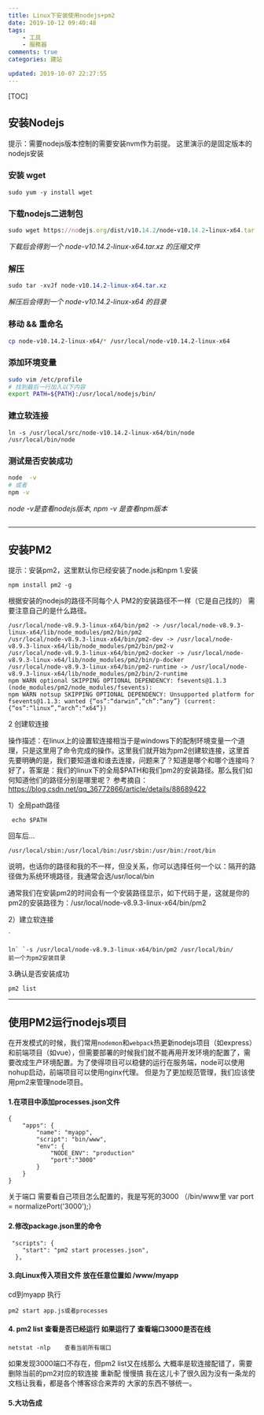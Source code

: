 ```yaml
---
title: Linux下安装使用nodejs+pm2
date: 2019-10-12 09:40:48
tags:
    - 工具
    - 服務器
comments: true
categories: 建站

updated: 2019-10-07 22:27:55
---
```


[TOC]



## 安装Nodejs

提示：需要nodejs版本控制的需要安装nvm作为前提。
这里演示的是固定版本的nodejs安装

### 安装 wget

```undefined
sudo yum -y install wget
```

### 下载nodejs二进制包

```ruby
sudo wget https://nodejs.org/dist/v10.14.2/node-v10.14.2-linux-x64.tar.xz
```

*下载后会得到一个 node-v10.14.2-linux-x64.tar.xz 的压缩文件*

### 解压

```css
sudo tar -xvJf node-v10.14.2-linux-x64.tar.xz
```

*解压后会得到一个 node-v10.14.2-linux-x64 的目录*

### 移动 && 重命名

```bash
cp node-v10.14.2-linux-x64/* /usr/local/node-v10.14.2-linux-x64   
```

### 添加环境变量

```sh
sudo vim /etc/profile
# 找到最后一行加入以下内容
export PATH=${PATH}:/usr/local/nodejs/bin/
```

### 建立软连接

```
ln -s /usr/local/src/node-v10.14.2-linux-x64/bin/node  /usr/local/bin/node
```

### 测试是否安装成功

```bash
node  -v
# 或者
npm -v
```

*node -v是查看nodejs版本, npm -v 是查看npm版本*

```

```

---

## 安装PM2

提示：安装pm2，这里默认你已经安装了node.js和npm
1.安装

```
npm install pm2 -g
```

根据安装的nodejs的路径不同每个人 PM2的安装路径不一样（它是自己找的） 需要注意自己的是什么路径。

```
/usr/local/node-v8.9.3-linux-x64/bin/pm2 -> /usr/local/node-v8.9.3-linux-x64/lib/node_modules/pm2/bin/pm2
/usr/local/node-v8.9.3-linux-x64/bin/pm2-dev -> /usr/local/node-v8.9.3-linux-x64/lib/node_modules/pm2/bin/pm2-v
/usr/local/node-v8.9.3-linux-x64/bin/pm2-docker -> /usr/local/node-v8.9.3-linux-x64/lib/node_modules/pm2/bin/p-docker
/usr/local/node-v8.9.3-linux-x64/bin/pm2-runtime -> /usr/local/node-v8.9.3-linux-x64/lib/node_modules/pm2/bin/2-runtime
npm WARN optional SKIPPING OPTIONAL DEPENDENCY: fsevents@1.1.3 (node_modules/pm2/node_modules/fsevents):
npm WARN notsup SKIPPING OPTIONAL DEPENDENCY: Unsupported platform for fsevents@1.1.3: wanted {“os”:“darwin”,“ch”:“any”} (current: {“os”:“linux”,“arch”:“x64”})

```

2 创建软连接

操作描述：在linux上的设置软连接相当于是windows下的配制环境变量一个道理，只是这里用了命令完成的操作。这里我们就开始为pm2创建软连接，这里首先要明确的是，我们要知道谁和谁去连接，问题来了？知道是哪个和哪个连接吗？好了，答案是：我们的linux下的全局$PATH和我们pm2的安装路径。那么我们如何知道他们的路径分别是哪里呢？
参考摘自：https://blog.csdn.net/qq_36772866/article/details/88689422

 1）全局path路径

```
 echo $PATH
```

回车后…

```
/usr/local/sbin:/usr/local/bin:/usr/sbin:/usr/bin:/root/bin
```

说明，也话你的路径和我的不一样，但没关系，你可以选择任何一个以：隔开的路径做为系统环境路径，我通常会选/usr/local/bin

通常我们在安装pm2的时间会有一个安装路径显示，如下代码于是，这就是你的pm2的安装路径为：/usr/local/node-v8.9.3-linux-x64/bin/pm2

2）建立软连接



`

```
ln` `-s /usr/local/node-v8.9.3-linux-x64/bin/pm2 /usr/local/bin/  
前一个为pm2安装目录
```

3.确认是否安装成功 

```
pm2 list
```

---



## 使用PM2运行nodejs项目

在开发模式的时候，我们常用`nodemon`和`webpack`热更新nodejs项目（如express）和前端项目（如vue），但需要部署的时候我们就不能再用开发环境的配置了，需要改成生产环境配置。为了使得项目可以稳健的运行在服务端，node可以使用nohup启动，前端项目可以使用nginx代理。
但是为了更加规范管理，我们应该使用pm2来管理node项目。

#### 1.在项目中添加processes.json文件

```
{
    "apps": {
        "name": "myapp",
        "script": "bin/www",
        "env": {
            "NODE_ENV": "production"
            "port":"3000"
        }
    }
}
```

关于端口 需要看自己项目怎么配置的，我是写死的3000  （/bin/www里 var port = normalizePort('3000');）

#### 2.修改package.json里的命令

```
 "scripts": {
    "start": "pm2 start processes.json",
  },
```

#### 3.向Linux传入项目文件 放在任意位置如 /www/myapp

cd到myapp 执行

```
pm2 start app.js或者processes
```

#### 4. pm2 list 查看是否已经运行 如果运行了 查看端口3000是否在线

```
netstat -nlp    查看当前所有端口
```

如果发现3000端口不存在，但pm2 list又在线那么 大概率是软连接配错了，需要 删除当前的pm2对应的软连接  重新配 慢慢搞  我在这儿卡了很久因为没有一条龙的文档让我看，都是各个博客综合来弄的 大家的东西不够统一。

#### 5.大功告成


